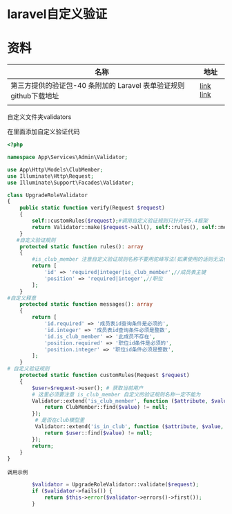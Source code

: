 # laravel自定义验证

# 资料

| 名称                                                         | 地址                                                         |
| ------------------------------------------------------------ | ------------------------------------------------------------ |
| 第三方提供的验证包-40 条附加的 Laravel 表单验证规则   github下载地址 | [link](https://learnku.com/laravel/t/39365)   [link](https://github.com/mattkingshott/axiom) |
|                                                              |                                                              |

自定义文件夹validators

在里面添加自定义验证代码

```php
<?php

namespace App\Services\Admin\Validator;

use App\Http\Models\ClubMember;
use Illuminate\Http\Request;
use Illuminate\Support\Facades\Validator;

class UpgradeRoleValidator
{
    public static function verify(Request $request)
    {
        self::customRules($request);#调用自定义验证规则只针对于5.4框架
        return Validator::make($request->all(), self::rules(), self::messages());
    }
   #自定义验证规则
    protected static function rules(): array
    {
        #is_club_member 注意自定义验证规则名称不要用驼峰写法(如果使用的话则无法使用自定义释意)
        return [
            'id' => 'required|integer|is_club_member',//成员表主键
            'position' => 'required|integer',//职位
        ];
    }
#自定义释意
    protected static function messages(): array
    {
        return [
            'id.required' => '成员表id查询条件是必须的',
            'id.integer' => '成员表id查询条件必须是整数',
            'id.is_club_member' => '此成员不存在',
            'position.required' => '职位id条件是必须的',
            'position.integer' => '职位id条件必须是整数',
        ];
    }
# 自定义验证规则
    protected static function customRules(Request $request)
    {
        $user=$request->user(); # 获取当前用户
        # 这里必须要注意 is_club_member 自定义的验证规则名称一定不能为
        Validator::extend('is_club_member', function ($attribute, $value, $parameters, $validator) {
            return ClubMember::find($value) != null;
        });
         # 是否在club模型里 
         Validator::extend('is_in_club', function ($attribute, $value, $parameters, $validator) use($user) {
            return $user::find($value) != null;
        });
        return;
    }
}
```

`调用示例`

```php
        $validator = UpgradeRoleValidator::validate($request);
        if ($validator->fails()) {
            return $this->error($validator->errors()->first());
        }
```

